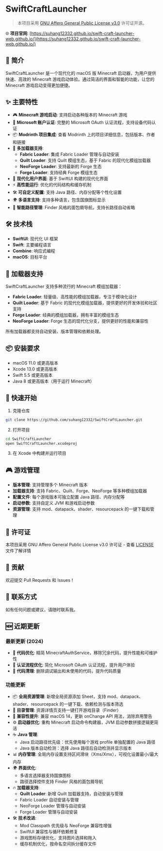 # SwiftCraftLauncher

> 本项目采用 [GNU Affero General Public License v3.0](https://www.gnu.org/licenses/agpl-3.0.txt) 许可证开源。

🌐 **项目官网**: [https://suhang12332.github.io/swift-craft-launcher-web.github.io/](https://suhang12332.github.io/swift-craft-launcher-web.github.io/)

## 🚀 简介

SwiftCraftLauncher 是一个现代化的 macOS 版 Minecraft 启动器，为用户提供快速、高效的 Minecraft 游戏启动体验。通过简洁的界面和智能的功能，让您的 Minecraft 游戏启动变得更加便捷。

## ✨ 主要特性

- 🎮 **Minecraft 游戏启动**: 支持启动各种版本的 Minecraft 游戏
- 🔐 **Microsoft 账户认证**: 完整的 Microsoft OAuth 认证流程，支持设备代码认证
- 📦 **Modrinth 项目集成**: 查看 Modrinth 上的项目详细信息，包括版本、作者和链接
- 🧩 **多加载器支持**: 
  - **Fabric Loader**: 集成 Fabric Loader 管理与自动安装
  - **Quilt Loader**: 支持 Quilt 模组生态，基于 Fabric 的现代化模组加载器
  - **NeoForge Loader**: 支持最新的 Forge 生态
  - **Forge Loader**: 支持经典 Forge 模组生态
- 🎨 **现代化用户界面**: 基于 SwiftUI 构建的现代化界面
- ⚡️ **高性能运行**: 优化的代码结构和缓存机制
- 🛠 **可自定义配置**: 支持 Java 路径、内存分配等个性化设置
- 🌍 **多语言支持**: 支持多种语言，包含国旗图标显示
- 📁 **智能路径管理**: Finder 风格的面包屑导航，支持长路径自动省略

## 🛠 技术栈

- **SwiftUI**: 现代化 UI 框架
- **Swift**: 主要编程语言
- **Combine**: 响应式编程
- **macOS**: 目标平台

## 🧩 加载器支持

SwiftCraftLauncher 支持多种流行的 Minecraft 模组加载器：

- **Fabric Loader**: 轻量级、高性能的模组加载器，专注于模块化设计
- **Quilt Loader**: 基于 Fabric 的现代化模组加载器，提供更好的开发体验和社区支持
- **Forge Loader**: 经典的模组加载器，拥有丰富的模组生态
- **NeoForge Loader**: Forge 生态的现代化分支，提供更好的性能和兼容性

所有加载器都支持自动安装、版本管理和依赖处理。

## 📦 安装要求

- macOS 11.0 或更高版本
- Xcode 13.0 或更高版本
- Swift 5.5 或更高版本
- Java 8 或更高版本（用于运行 Minecraft）

## 🚀 快速开始

1. 克隆仓库
```bash
git clone https://github.com/suhang12332/SwiftCraftLauncher.git
```

2. 打开项目
```bash
cd SwiftCraftLauncher
open SwiftCraftLauncher.xcodeproj
```

3. 在 Xcode 中构建并运行项目


## 🎮 游戏管理

- **版本管理**: 支持管理多个 Minecraft 版本
- **加载器支持**: 支持 Fabric、Quilt、Forge、NeoForge 等多种模组加载器
- **配置文件**: 每个游戏版本可独立配置 Java 路径、内存分配等
- **启动参数**: 支持自定义 JVM 和游戏启动参数
- **资源管理**: 支持 mod、datapack、shader、resourcepack 的一键下载和管理

## 📝 许可证

本项目采用 GNU Affero General Public License v3.0 许可证 - 查看 [LICENSE](LICENSE) 文件了解详情

## 🤝 贡献

欢迎提交 Pull Requests 和 Issues！

## 📧 联系方式

如有任何问题或建议，请随时联系我。

## 🆕 近期更新

### 最新更新 (2024)
- 🔧 **代码优化**: 精简 MinecraftAuthService，移除冗余代码，提升性能和可维护性
- 🚀 **认证流程优化**: 简化 Microsoft OAuth 认证流程，提升用户体验
- 🧹 **代码清理**: 删除调试输出和未使用的代码，提升代码质量

### 功能更新
- 📦 **全局资源管理**: 新增全局资源添加 Sheet，支持 mod、datapack、shader、resourcepack 的一键下载、依赖检测与版本筛选
- 📁 **目录管理**: 资源详情页支持一键打开游戏目录（Finder）
- 🔧 **兼容性提升**: 兼容 macOS 14，更新 onChange API 用法，消除弃用警告
- ⚙️ **启动器优化**: 重构 Minecraft 启动命令构建器，JVM 启动参数拼接逻辑更简洁
- ☕️ **Java 管理**: 
  - Java 启动路径优先级：优先使用每个游戏 profile 单独配置的 Java 路径
  - Java 版本自动检测：选择 Java 路径后自动检测并显示版本
- 📊 **内存管理**: 全局内存设置支持区间滑块（Xms/Xmx），可视化设置最小/最大内存
- 🌍 **界面优化**: 
  - 多语言选择器支持国旗图标
  - 路径选择控件支持 Finder 风格的面包屑导航
- 🔥 **加载器支持**: 
  - **Quilt Loader**: 新增 Quilt 加载器支持，自动安装与管理
  - Fabric Loader 自动安装与管理
  - NeoForge Loader 管理与自动安装
  - Forge Loader 管理与自动安装
- 🛠 **技术改进**: 
  - Mod Classpath 优先级与 NeoForge 兼容性增强
  - SwiftUI 兼容性与循环依赖修复
  - 游戏图标存储优化，支持图片选择和拖入
  - 缓存机制优化，按命名空间拆分缓存文件
